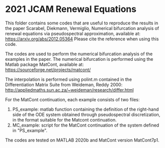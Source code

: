 # 2021 JCAM Renewal Equations

This folder contains some codes that are useful to reproduce the results in the paper
Scarabel, Diekmann, Vermiglio, Numerical bifurcation analysis of renewal equations via pseudospectral approximation, available at: https://arxiv.org/abs/2012.05364
Please cite the reference when using this code.

The codes are used to perform the numerical bifurcation analysis of the examples in the paper.
The numerical bifurcation is performed using the Matlab package MatCont, available at: https://sourceforge.net/projects/matcont/

The interpolation is performed using polint.m contained in the Differentiation Matrix Suite
from Weideman, Reddy 2000: http://appliedmaths.sun.ac.za/~weideman/research/differ.html

For the MatCont continuation, each example consists of two files:
1) PS_example: matlab function containing the definition of the right-hand side of the ODE system obtained through pseudospectral discretization, in the format suitable for the Matcont continuation.
2) MC_example: script for the MatCont continuation of the system defined in "PS_example".

The codes are tested on MATLAB 2020b and MatCont version MatCont7p1.
